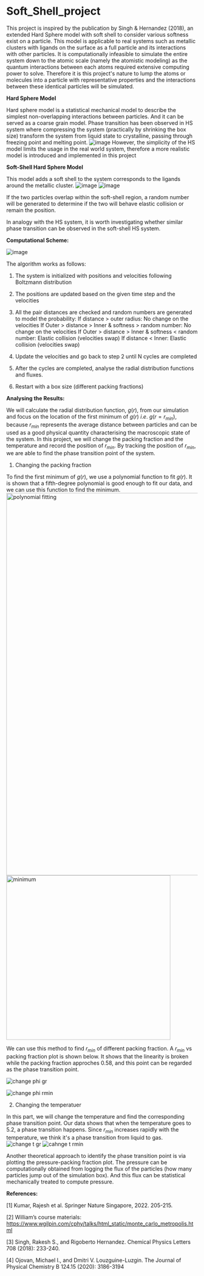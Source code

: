 # Soft_Shell_project
This project is inspired by the publication by Singh & Hernandez (2018), an extended Hard Sphere model with soft shell to consider various softness exist on a particle. This model is applicable to real systems such as metallic clusters with ligands on the surface as a full particle and its interactions with other particles. It is computationally infeasible to simulate the entire system down to the atomic scale (namely the atomistic modeling) as the quantum interactions between each atoms required extensive computing power to solve. Therefore it is this project's nature to lump the atoms or molecules into a particle with representative properties and the interactions between these identical particles will be simulated. 

**Hard Sphere Model**

Hard sphere model is a statistical mechanical model to describe the simplest non-overlapping interactions between particles. And it can be served as a coarse grain model. 
Phase transition has been observed in HS system where compressing the system (practically by shrinking the box size) transform the system from liquid state to crystalline, passing through freezing point and melting point. 
![image](https://github.com/ccyehintx/Soft_Shell_project/assets/124641066/70e5c577-7f41-43a8-a5a7-4c1750b6dae8)
However, the simplicity of the HS model limits the usage in the real world system, therefore a more realistic model is introduced and implemented in this project

**Soft-Shell Hard Sphere Model**

This model adds a soft shell to the system corresponds to the ligands around the metallic cluster. 
![image](https://github.com/ccyehintx/Soft_Shell_project/assets/124641066/229831e2-2fd4-4856-97ba-f7653667649e)
![image](https://github.com/ccyehintx/Soft_Shell_project/assets/124641066/e703de2c-d3dc-4b08-8c49-742b9075de5b)

If the two particles overlap within the soft-shell region, a random number will be generated to determine if the two will behave elastic collision or remain the position. 

In analogy with the HS system, it is worth investigating whether similar phase transition can be observed in the soft-shell HS system.

**Computational Scheme:**

![image](https://github.com/ccyehintx/Soft_Shell_project/assets/124641066/fe8f9628-9088-49f6-8018-2cb1f2028a22)

The algorithm works as follows:

1. The system is initialized with positions and velocities following Boltzmann distribution

2. The positions are updated based on the given time step and the velocities

3. All the pair distances are checked and random numbers are generated to model the probability:
   If distance > outer radius: No change on the velocities
   If Outer > distance > Inner & softness > random number: No change on the velocities
   If Outer > distance > Inner & softness < random number: Elastic collision (velocities swap)
   If distance < Inner: Elastic collision (velocities swap)

4. Update the velocities and go back to step 2 until N cycles are completed

5. After the cycles are completed, analyse the radial distribution functions and fluxes.

6. Restart with a box size (different packing fractions)

**Analysing the Results:**

We will calculate the radial distribution function, $g(r)$, from our simulation and focus on the location of the first minimum of $g(r)$ $i.e.$ $g(r=r_{min})$, because $r_{min}$ represents the average distance between particles and can be used as a good physical quantity characterising the macroscopic state of the system. In this project, we will change the packing fraction and the temperature and record the position of $r_{min}$. By tracking the position of $r_{min}$, we are able to find the phase transition point of the system.

1. Changing the packing fraction

To find the first minimum of $g(r)$, we use a polynomial function to fit $g(r)$. It is shown that a fifth-degree polynomial is good enough to fit our data, and we can use this function to find the minimum.
<img width="1004" alt="polynomial fitting" src="https://github.com/ccyehintx/Soft_Shell_project/assets/121147391/dc2e50a8-92b0-409c-82e9-313f22edf1a2">
<img width="432" alt="minimum" src="https://github.com/ccyehintx/Soft_Shell_project/assets/121147391/35f8ac28-7424-4f07-a494-9f6807e0c3c8">

We can use this method to find $r_{min}$ of different packing fraction. A $r_{min}$ vs packing fraction plot is shown below. It shows that the linearity is broken while the packing fraction approches 0.58, and this point can be regarded as the phase transition point.

![change phi gr](https://github.com/ccyehintx/Soft_Shell_project/assets/121147391/75a13f74-38ea-4bb4-9952-93a41c0c4f52)

![change phi rmin](https://github.com/ccyehintx/Soft_Shell_project/assets/121147391/f2df82ab-9132-4e85-b8ab-90911a676f42)

2. Changing the temperatuer

In this part, we will change the temperature and find the corresponding phase transition point. Our data shows that when the temperature goes to 5.2, a phase transition happens. Since $r_{min}$ increases rapidly with the temperature, we think it's a phase transition from liquid to gas.
![change t gr](https://github.com/ccyehintx/Soft_Shell_project/assets/121147391/2cbeab5f-64bc-4b6e-a351-cbf3ad916ae0)
![cahnge t rmin](https://github.com/ccyehintx/Soft_Shell_project/assets/121147391/8fb91e14-5618-4766-8b13-b765d933fde0)



Another theoretical approach to identify the phase transition point is via plotting the pressure-packing fraction plot. The pressure can be computationally obtained from logging the flux of the particles (how many particles jump out of the simulation box). And this flux can be statistical mechanically treated to compute pressure.




**References:**

[1] Kumar, Rajesh et al. Springer Nature Singapore, 2022. 205-215.

[2] William’s course materials: https://www.wgilpin.com/cphy/talks/html_static/monte_carlo_metropolis.html

[3] Singh, Rakesh S., and Rigoberto Hernandez. Chemical Physics Letters 708 (2018): 233-240.

[4] Ojovan, Michael I., and Dmitri V. Louzguine-Luzgin. The Journal of Physical Chemistry B 124.15 (2020): 3186-3194


